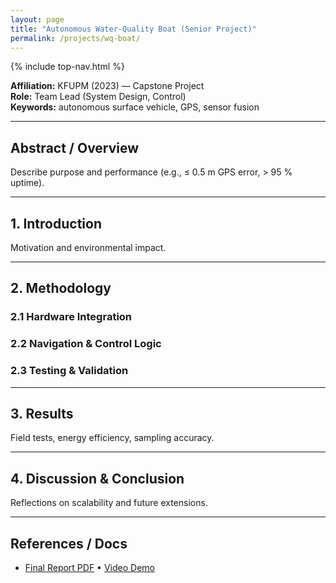 ```yaml
---
layout: page
title: "Autonomous Water-Quality Boat (Senior Project)"
permalink: /projects/wq-boat/
---
```


{% include top-nav.html %}

**Affiliation:** KFUPM (2023) — Capstone Project  
**Role:** Team Lead (System Design, Control)  
**Keywords:** autonomous surface vehicle, GPS, sensor fusion  

---

## Abstract / Overview
Describe purpose and performance (e.g., ≤ 0.5 m GPS error, > 95 % uptime).

---

## 1. Introduction
Motivation and environmental impact.

---

## 2. Methodology
### 2.1 Hardware Integration  
### 2.2 Navigation & Control Logic  
### 2.3 Testing & Validation  

---

## 3. Results  
Field tests, energy efficiency, sampling accuracy.

---

## 4. Discussion & Conclusion  
Reflections on scalability and future extensions.

---

## References / Docs  
- [Final Report PDF](#) • [Video Demo](#)
